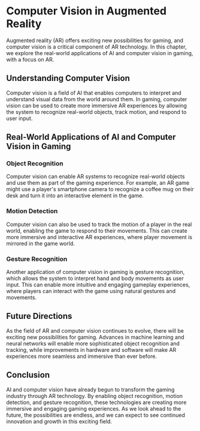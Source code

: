 Computer Vision in Augmented Reality
========================================================================================

Augmented reality (AR) offers exciting new possibilities for gaming, and computer vision is a critical component of AR technology. In this chapter, we explore the real-world applications of AI and computer vision in gaming, with a focus on AR.

Understanding Computer Vision
-----------------------------

Computer vision is a field of AI that enables computers to interpret and understand visual data from the world around them. In gaming, computer vision can be used to create more immersive AR experiences by allowing the system to recognize real-world objects, track motion, and respond to user input.

Real-World Applications of AI and Computer Vision in Gaming
-----------------------------------------------------------

### Object Recognition

Computer vision can enable AR systems to recognize real-world objects and use them as part of the gaming experience. For example, an AR game might use a player's smartphone camera to recognize a coffee mug on their desk and turn it into an interactive element in the game.

### Motion Detection

Computer vision can also be used to track the motion of a player in the real world, enabling the game to respond to their movements. This can create more immersive and interactive AR experiences, where player movement is mirrored in the game world.

### Gesture Recognition

Another application of computer vision in gaming is gesture recognition, which allows the system to interpret hand and body movements as user input. This can enable more intuitive and engaging gameplay experiences, where players can interact with the game using natural gestures and movements.

Future Directions
-----------------

As the field of AR and computer vision continues to evolve, there will be exciting new possibilities for gaming. Advances in machine learning and neural networks will enable more sophisticated object recognition and tracking, while improvements in hardware and software will make AR experiences more seamless and immersive than ever before.

Conclusion
----------

AI and computer vision have already begun to transform the gaming industry through AR technology. By enabling object recognition, motion detection, and gesture recognition, these technologies are creating more immersive and engaging gaming experiences. As we look ahead to the future, the possibilities are endless, and we can expect to see continued innovation and growth in this exciting field.
